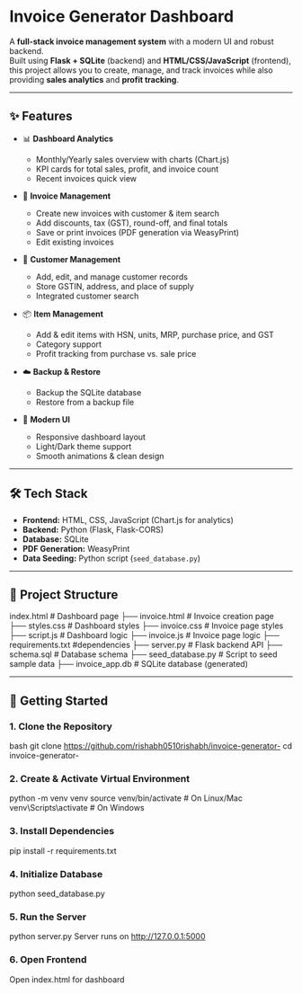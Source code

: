 # Invoice Generator Dashboard

A **full-stack invoice management system** with a modern UI and robust backend.  
Built using **Flask + SQLite** (backend) and **HTML/CSS/JavaScript** (frontend), this project allows you to create, manage, and track invoices while also providing **sales analytics** and **profit tracking**.

---

## ✨ Features
- 📊 **Dashboard Analytics**
  - Monthly/Yearly sales overview with charts (Chart.js)
  - KPI cards for total sales, profit, and invoice count
  - Recent invoices quick view

- 🧾 **Invoice Management**
  - Create new invoices with customer & item search
  - Add discounts, tax (GST), round-off, and final totals
  - Save or print invoices (PDF generation via WeasyPrint)
  - Edit existing invoices

- 👥 **Customer Management**
  - Add, edit, and manage customer records
  - Store GSTIN, address, and place of supply
  - Integrated customer search

- 📦 **Item Management**
  - Add & edit items with HSN, units, MRP, purchase price, and GST
  - Category support
  - Profit tracking from purchase vs. sale price

- ☁️ **Backup & Restore**
  - Backup the SQLite database
  - Restore from a backup file

- 🎨 **Modern UI**
  - Responsive dashboard layout
  - Light/Dark theme support
  - Smooth animations & clean design

---

## 🛠️ Tech Stack
- **Frontend:** HTML, CSS, JavaScript (Chart.js for analytics)
- **Backend:** Python (Flask, Flask-CORS)
- **Database:** SQLite
- **PDF Generation:** WeasyPrint
- **Data Seeding:** Python script (`seed_database.py`)

---

## 📂 Project Structure
index.html # Dashboard page
├── invoice.html # Invoice creation page
├── styles.css # Dashboard styles
├── invoice.css # Invoice page styles
├── script.js # Dashboard logic
├── invoice.js # Invoice page logic
├── requirements.txt #dependencies
├── server.py # Flask backend API
├── schema.sql # Database schema
├── seed_database.py # Script to seed sample data
├── invoice_app.db # SQLite database (generated)


---

## 🚀 Getting Started

### 1. Clone the Repository
bash 
git clone https://github.com/rishabh0510rishabh/invoice-generator-
cd invoice-generator-

### 2. Create & Activate Virtual Environment

python -m venv venv
source venv/bin/activate   # On Linux/Mac
venv\Scripts\activate      # On Windows

### 3. Install Dependencies
pip install -r requirements.txt

### 4. Initialize Database
python seed_database.py

### 5. Run the Server
python server.py
Server runs on http://127.0.0.1:5000

### 6. Open Frontend
Open index.html for dashboard



